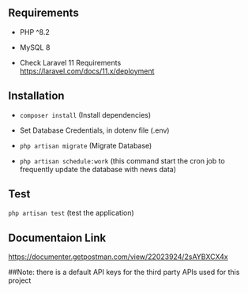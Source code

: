 ## Requirements

* PHP ^8.2
* MySQL 8

* Check Laravel 11 Requirements https://laravel.com/docs/11.x/deployment

## Installation

*  `composer install` (Install dependencies)

* Set Database Credentials, in dotenv file (.env)

* `php artisan migrate` (Migrate Database)

* `php artisan schedule:work` (this command start the cron job to frequently update the database with news data)

## Test

`php artisan test` (test the application)

## Documentaion Link

https://documenter.getpostman.com/view/22023924/2sAYBXCX4x

##Note: there is a default API keys for the third party APIs used for this project
